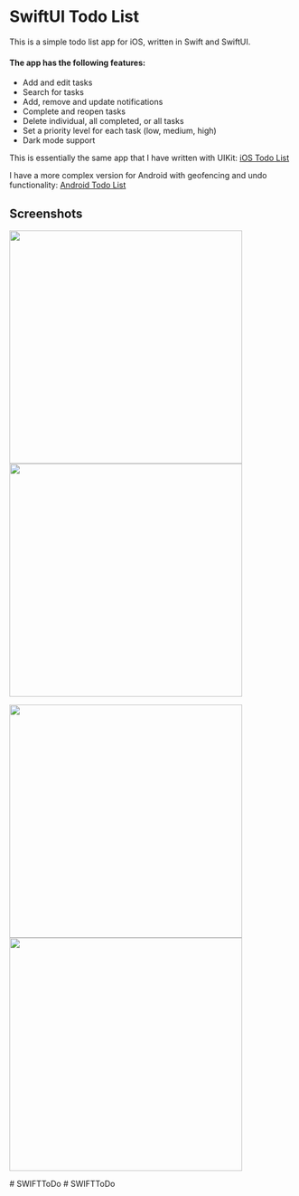 # SwiftUI Todo List

This is a simple todo list app for iOS, written in Swift and SwiftUI.

#### The app has the following features:

- Add and edit tasks
- Search for tasks
- Add, remove and update notifications
- Complete and reopen tasks
- Delete individual, all completed, or all tasks
- Set a priority level for each task (low, medium, high)
- Dark mode support

This is essentially the same app that I have written with UIKit: [iOS Todo List](https://github.com/fredrik9000/TodoList_iOS)

I have a more complex version for Android with geofencing and undo functionality: [Android Todo List](https://github.com/fredrik9000/TodoList_Android)

## Screenshots

<p float="left">
  <img src="https://user-images.githubusercontent.com/13121494/136709623-ed8b2634-b887-40f3-8870-4dc0f6793722.png" width="412" />
  <img src="https://user-images.githubusercontent.com/13121494/136709622-7ae0af97-4c64-4c22-a0ed-52c04e4aa8c9.png" width="412" /> 
</p>

<p float="left">
  <img src="https://user-images.githubusercontent.com/13121494/136709621-8cfa2173-3991-4f59-acf7-f3de92cb145b.png" width="412" />
  <img src="https://user-images.githubusercontent.com/13121494/136709619-b4a9d31c-eae2-4bae-b8f5-421a5bf37e94.png" width="412" />
</p>
# SWIFTToDo
# SWIFTToDo
